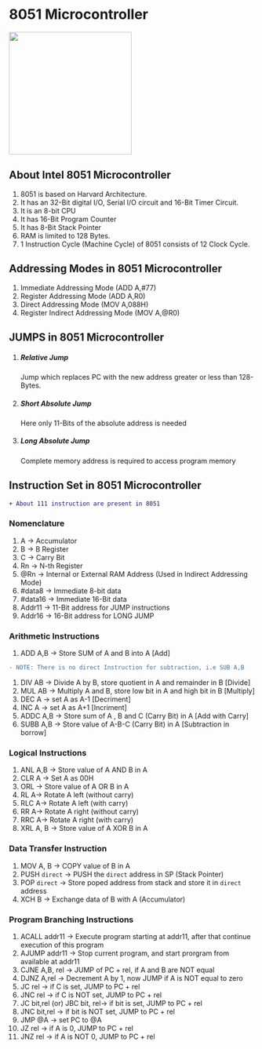 # 8051 Microcontroller
<img src="https://www.elprocus.com/wp-content/uploads/2013/02/12.jpg" width="250">

## About Intel 8051 Microcontroller
1. 8051 is based on Harvard Architecture.
1. It has an 32-Bit digital I/O, Serial I/O circuit and 16-Bit Timer Circuit.
1. It is an 8-bit CPU
1. It has 16-Bit Program Counter
1. It has 8-Bit Stack Pointer
1. RAM is limited to 128 Bytes.
1. 1 Instruction Cycle (Machine Cycle) of 8051 consists of 12 Clock Cycle.


## Addressing Modes in 8051 Microcontroller
1. Immediate Addressing Mode (ADD A,#77)
1. Register Addressing Mode (ADD A,R0)
1. Direct Addressing Mode (MOV A,088H)
1. Register Indirect Addressing Mode (MOV A,@R0)


## JUMPS in 8051 Microcontroller
1. ##### Relative Jump
    
    Jump which replaces PC with the new address greater or less than 128-Bytes.
1. ##### Short Absolute Jump
    
    Here only 11-Bits of the absolute address is needed
1. ##### Long Absolute Jump
    
    Complete memory address is required to access program memory


## Instruction Set in 8051 Microcontroller
```diff
+ About 111 instruction are present in 8051
```
### Nomenclature
1. A -> Accumulator
1. B -> B Register
1. C -> Carry Bit
1. Rn -> N-th Register
1. @Rn -> Internal or External RAM Address (Used in Indirect Addressing Mode)
1. #data8 -> Immediate 8-bit data
1. #data16 -> Immediate 16-Bit data
1. Addr11 -> 11-Bit address for JUMP instructions
1. Addr16 -> 16-Bit address for LONG JUMP

### Arithmetic Instructions
1. ADD A,B  -> Store SUM of A and B into A [Add]
```diff
- NOTE: There is no direct Instruction for subtraction, i.e SUB A,B
```
1. DIV AB -> Divide A by B, store quotient in A and remainder in B [Divide]
1. MUL AB -> Multiply A and B, store low bit in A and high bit in B [Multiply]
1. DEC A -> set A as A-1 [Decriment]
1. INC A -> set A as A+1 [Incriment]
1. ADDC A,B -> Store sum of A , B and C (Carry Bit) in A [Add with Carry]
1. SUBB A,B -> Store value of A-B-C (Carry Bit) in A [Subtraction in borrow]

### Logical Instructions
1. ANL A,B -> Store value of A AND B in A
1. CLR A -> Set A as 00H
1. ORL -> Store value of A OR B in A
1. RL A-> Rotate A left (without carry)
1. RLC A-> Rotate A left (with carry)
1. RR A-> Rotate A right (without carry)
1. RRC A-> Rotate A right (with carry) 
1. XRL A, B -> Store value of A XOR B in A

### Data Transfer Instruction
1. MOV A, B -> COPY value of B in A
1. PUSH `direct` -> PUSH the `direct` address in SP (Stack Pointer)
1. POP `direct` -> Store poped address from stack and store it in `direct` address
1. XCH B -> Exchange data of B with A (Accumulator)


### Program Branching Instructions
1. ACALL addr11 -> Execute program starting at addr11, after that continue execution of this program
1. AJUMP addr11 -> Stop current program, and start prorgram from available at addr11
1. CJNE A,B, rel -> JUMP of PC + rel, if A and B are NOT equal
1. DJNZ A,rel -> Decrement A by 1, now JUMP if A is NOT equal to zero
1. JC rel -> if C is set, JUMP to PC + rel
1. JNC rel -> if C is NOT set, JUMP to PC + rel
1. JC bit,rel (or) JBC bit, rel-> if bit is set, JUMP to PC + rel
1. JNC bit,rel -> if bit is NOT set, JUMP to PC + rel
1. JMP @A -> set PC to @A
1. JZ rel -> if A is 0, JUMP to PC + rel
1. JNZ rel -> if A is NOT 0, JUMP to PC + rel



